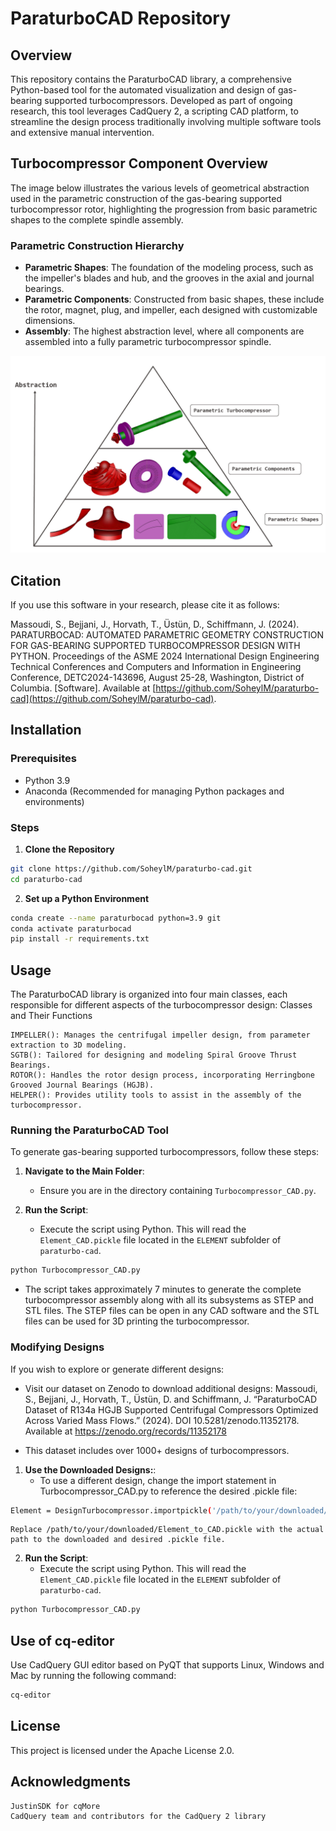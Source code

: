# ParaturboCAD Repository

## Overview
This repository contains the ParaturboCAD library, a comprehensive Python-based tool for the automated visualization and design of gas-bearing supported turbocompressors. Developed as part of ongoing research, this tool leverages CadQuery 2, a scripting CAD platform, to streamline the design process traditionally involving multiple software tools and extensive manual intervention.

## Turbocompressor Component Overview

The image below illustrates the various levels of geometrical abstraction used in the parametric construction of the gas-bearing supported turbocompressor rotor, highlighting the progression from basic parametric shapes to the complete spindle assembly.

### Parametric Construction Hierarchy

- **Parametric Shapes**: The foundation of the modeling process, such as the impeller's blades and hub, and the grooves in the axial and journal bearings.
- **Parametric Components**: Constructed from basic shapes, these include the rotor, magnet, plug, and impeller, each designed with customizable dimensions.
- **Assembly**: The highest abstraction level, where all components are assembled into a fully parametric turbocompressor spindle.

![Turbocompressor Assembly Overview](images/paraturbocad_abstraction.jpg "Turbocompressor Assembly Overview")


## Citation
If you use this software in your research, please cite it as follows:

Massoudi, S., Bejjani, J., Horvath, T., Üstün, D., Schiffmann, J. (2024). PARATURBOCAD: AUTOMATED PARAMETRIC GEOMETRY CONSTRUCTION FOR GAS-BEARING SUPPORTED TURBOCOMPRESSOR DESIGN WITH PYTHON. Proceedings of the ASME 2024 International Design Engineering Technical Conferences and Computers and Information in Engineering Conference, DETC2024-143696, August 25-28, Washington, District of Columbia. [Software]. Available at [https://github.com/SoheylM/paraturbo-cad](https://github.com/SoheylM/paraturbo-cad).

## Installation

### Prerequisites
- Python 3.9
- Anaconda (Recommended for managing Python packages and environments)

### Steps
1. **Clone the Repository**
```bash
git clone https://github.com/SoheylM/paraturbo-cad.git
cd paraturbo-cad
```


2. **Set up a Python Environment**
```bash
conda create --name paraturbocad python=3.9 git
conda activate paraturbocad
pip install -r requirements.txt
```

## Usage

The ParaturboCAD library is organized into four main classes, each responsible for different aspects of the turbocompressor design:
Classes and Their Functions

    IMPELLER(): Manages the centrifugal impeller design, from parameter extraction to 3D modeling.
    SGTB(): Tailored for designing and modeling Spiral Groove Thrust Bearings.
    ROTOR(): Handles the rotor design process, incorporating Herringbone Grooved Journal Bearings (HGJB).
    HELPER(): Provides utility tools to assist in the assembly of the turbocompressor.

### Running the ParaturboCAD Tool
To generate gas-bearing supported turbocompressors, follow these steps:

1. **Navigate to the Main Folder**:
   - Ensure you are in the directory containing `Turbocompressor_CAD.py`.

2. **Run the Script**:
   - Execute the script using Python. This will read the `Element_CAD.pickle` file located in the `ELEMENT` subfolder of `paraturbo-cad`.
```bash
python Turbocompressor_CAD.py
```

   - The script takes approximately 7 minutes to generate the complete turbocompressor assembly along with all its subsystems as STEP and STL files. 
   The STEP files can be open in any CAD software and the STL files can be used for 3D printing the turbocompressor.

### Modifying Designs

If you wish to explore or generate different designs:

- Visit our dataset on Zenodo to download additional designs:
    Massoudi, S., Bejjani, J., Horvath, T., Üstün, D. and Schiffmann, J. “ParaturboCAD Dataset of R134a HGJB Supported Centrifugal Compressors Optimized Across Varied Mass Flows.” (2024). DOI 10.5281/zenodo.11352178. Available at https://zenodo.org/records/11352178

- This dataset includes over 1000+ designs of turbocompressors.


1. **Use the Downloaded Designs:**:
    - To use a different design, change the import statement in Turbocompressor_CAD.py to reference the desired .pickle file:
```bash
Element = DesignTurbocompressor.importpickle('/path/to/your/downloaded/Element_to_CAD.pickle')
```
    Replace /path/to/your/downloaded/Element_to_CAD.pickle with the actual path to the downloaded and desired .pickle file.

2. **Run the Script**:
   - Execute the script using Python. This will read the `Element_CAD.pickle` file located in the `ELEMENT` subfolder of `paraturbo-cad`.
```bash
python Turbocompressor_CAD.py
```

## Use of cq-editor
Use CadQuery GUI editor based on PyQT that supports Linux, Windows and Mac by running the following command:
```bash
cq-editor
```

## License

This project is licensed under the Apache License 2.0.

## Acknowledgments

    JustinSDK for cqMore
    CadQuery team and contributors for the CadQuery 2 library




